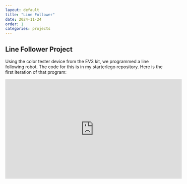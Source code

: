 ```yaml
---
layout: default
title: "Line Follower"
date: 2024-11-24
order: 1
categories: projects
---
```


## Line Follower Project
Using the color tester device from the EV3 kit, we programmed a line following robot. The code for this is in my starterlego repository. Here is the first iteration of that program:

<div class="videoWrapper"><iframe width="560" height="315" src="https://www.youtube.com/embed/7NkpcZthH3k" frameborder="0" allowfullscreen></iframe></div>

